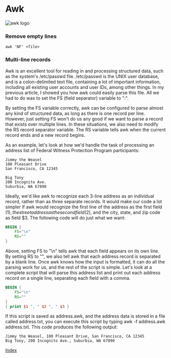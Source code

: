 # Awk 

![awk logo](https://upload.wikimedia.org/wikipedia/commons/thumb/3/39/Official_gnu.svg/131px-Official_gnu.svg.png)

### Remove empty lines 
`awk 'NF' <file>`

### Multi-line records

Awk is an excellent tool for reading in and processing structured data, such as the system's /etc/passwd file. /etc/passwd is the UNIX user database, and is a colon-delimited text file, containing a lot of important information, including all existing user accounts and user IDs, among other things. In my previous article, I showed you how awk could easily parse this file. All we had to do was to set the FS (field separator) variable to ":".

By setting the FS variable correctly, awk can be configured to parse almost any kind of structured data, as long as there is one record per line. However, just setting FS won't do us any good if we want to parse a record that exists over multiple lines. In these situations, we also need to modify the RS record separator variable. The RS variable tells awk when the current record ends and a new record begins.

As an example, let's look at how we'd handle the task of processing an address list of Federal Witness Protection Program participants:

```
Jimmy the Weasel
100 Pleasant Drive
San Francisco, CA 12345

Big Tony
200 Incognito Ave.
Suburbia, WA 67890
```

Ideally, we'd like awk to recognize each 3-line address as an individual record, rather than as three separate records. It would make our code a lot simpler if awk would recognize the first line of the address as the first field ($1), the street address as the second field ($2), and the city, state, and zip code as field $3. The following code will do just what we want:

```awk
BEGIN {
    FS="\n"
    RS=""
}
```

Above, setting FS to "\n" tells awk that each field appears on its own line. By setting RS to "", we also tell awk that each address record is separated by a blank line. Once awk knows how the input is formatted, it can do all the parsing work for us, and the rest of the script is simple. Let's look at a complete script that will parse this address list and print out each address record on a single line, separating each field with a comma.

```awk
BEGIN {
    FS="\n"
    RS=""
}
{ print $1 ", " $2 ", " $3 }
```


If this script is saved as address.awk, and the address data is stored in a file called address.txt, you can execute this script by typing awk -f address.awk address.txt. This code produces the following output:

`Jimmy the Weasel, 100 Pleasant Drive, San Francisco, CA 12345`  
`Big Tony, 200 Incognito Ave., Suburbia, WA 67890`


[Index](index.md)
